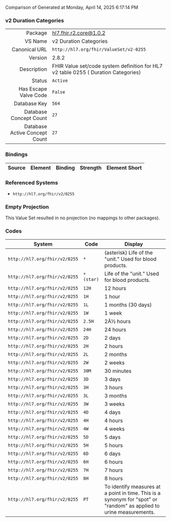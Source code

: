 Comparison of 
Generated at Monday, April 14, 2025 6:17:14 PM

### v2 Duration Categories

|      |     |
| ---: | --- |
| Package | hl7.fhir.r2.core@1.0.2 |
| VS Name | v2 Duration Categories |
| Canonical URL | `http://hl7.org/fhir/ValueSet/v2-0255` |
| Version | 2.8.2 |
| Description | FHIR Value set/code system definition for HL7 v2 table 0255 ( Duration Categories) |
| Status | `Active` |
| Has Escape Valve Code | `False` |
| Database Key | `564` |
| Database Concept Count | `27` |
| Database Active Concept Count | `27` |
### Bindings

| Source | Element | Binding | Strength | Element Short |
| ------ | ------- | ------- | -------- | ------------- |

### Referenced Systems

* `http://hl7.org/fhir/v2/0255`
### Empty Projection

This Value Set resulted in no projection (no mappings to other packages).

### Codes

| System | Code | Display |
| ------ | ---- | ------- |
| `http://hl7.org/fhir/v2/0255` | `*` | (asterisk) Life of the "unit."  Used for blood products. |
| `http://hl7.org/fhir/v2/0255` | `* (star)` | Life of the "unit."  Used for blood products. |
| `http://hl7.org/fhir/v2/0255` | `12H` | 12 hours |
| `http://hl7.org/fhir/v2/0255` | `1H` | 1 hour |
| `http://hl7.org/fhir/v2/0255` | `1L` | 1 months (30 days) |
| `http://hl7.org/fhir/v2/0255` | `1W` | 1 week |
| `http://hl7.org/fhir/v2/0255` | `2.5H` | 2Â½ hours |
| `http://hl7.org/fhir/v2/0255` | `24H` | 24 hours |
| `http://hl7.org/fhir/v2/0255` | `2D` | 2 days |
| `http://hl7.org/fhir/v2/0255` | `2H` | 2 hours |
| `http://hl7.org/fhir/v2/0255` | `2L` | 2 months |
| `http://hl7.org/fhir/v2/0255` | `2W` | 2 weeks |
| `http://hl7.org/fhir/v2/0255` | `30M` | 30 minutes |
| `http://hl7.org/fhir/v2/0255` | `3D` | 3 days |
| `http://hl7.org/fhir/v2/0255` | `3H` | 3 hours |
| `http://hl7.org/fhir/v2/0255` | `3L` | 3 months |
| `http://hl7.org/fhir/v2/0255` | `3W` | 3 weeks |
| `http://hl7.org/fhir/v2/0255` | `4D` | 4 days |
| `http://hl7.org/fhir/v2/0255` | `4H` | 4 hours |
| `http://hl7.org/fhir/v2/0255` | `4W` | 4 weeks |
| `http://hl7.org/fhir/v2/0255` | `5D` | 5 days |
| `http://hl7.org/fhir/v2/0255` | `5H` | 5 hours |
| `http://hl7.org/fhir/v2/0255` | `6D` | 6 days |
| `http://hl7.org/fhir/v2/0255` | `6H` | 6 hours |
| `http://hl7.org/fhir/v2/0255` | `7H` | 7 hours |
| `http://hl7.org/fhir/v2/0255` | `8H` | 8 hours |
| `http://hl7.org/fhir/v2/0255` | `PT` | To identify measures at a point in time.  This is a synonym for "spot" or "random" as applied to urine measurements. |
